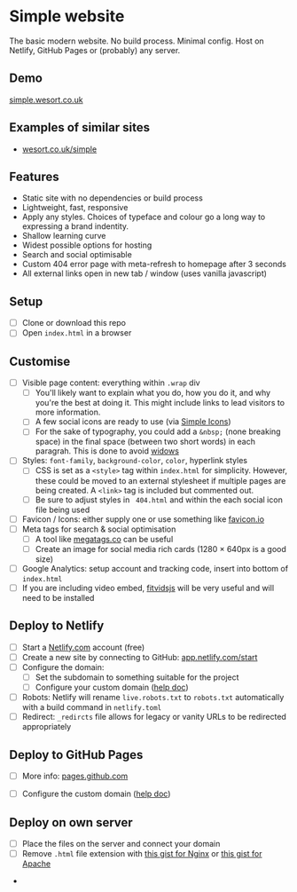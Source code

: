 # Simple website
The basic modern website. No build process. Minimal config. Host on Netlify, GitHub Pages or (probably) any server.

## Demo
[simple.wesort.co.uk](http://simple.wesort.co.uk)

## Examples of similar sites
- [wesort.co.uk/simple](https://wesort.co.uk/simple)

## Features
- Static site with no dependencies or build process
- Lightweight, fast, responsive
- Apply any styles. Choices of typeface and colour go a long way to expressing a brand indentity.
- Shallow learning curve
- Widest possible options for hosting
- Search and social optimisable
- Custom 404 error page with meta-refresh to homepage after 3 seconds
- All external links open in new tab / window (uses vanilla javascript)

## Setup
- [ ] Clone or download this repo
- [ ] Open `index.html` in a browser

## Customise
- [ ] Visible page content: everything within `.wrap` div
  - [ ] You'll likely want to explain what you do, how you do it, and why you're the best at doing it. This might include links to lead visitors to more information.
  - [ ] A few social icons are ready to use (via [Simple Icons](https://simpleicons.org/))
  - [ ] For the sake of typography, you could add a `&nbsp;` (none breaking space) in the final space (between two short words) in each paragrah. This is done to avoid [widows](https://practicaltypography.com/widow-and-orphan-control.html)
- [ ] Styles: `font-family`, `background-color`, `color`, hyperlink styles
  - [ ] CSS is set as a `<style>` tag within `index.html` for simplicity. However, these could be moved to an external stylesheet if multiple pages are being created. A `<link>` tag is included but commented out.
  - [ ] Be sure to adjust styles in ` 404.html` and within the each social icon file being used
- [ ] Favicon / Icons: either supply one or use something like [favicon.io](https://favicon.io/)
- [ ] Meta tags for search & social optimisation
  - [ ] A tool like [megatags.co](https://megatags.co) can be useful
  - [ ] Create an image for social media rich cards (1280 × 640px is a good size)
- [ ] Google Analytics: setup account and tracking code, insert into bottom of `index.html`
- [ ] If you are including video embed, [fitvidsjs](http://fitvidsjs.com/) will be very useful and will need to be installed

## Deploy to Netlify
- [ ] Start a [Netlify.com](https://app.netlify.com/) account (free)
- [ ] Create a new site by connecting to GitHub: [app.netlify.com/start](https://app.netlify.com/start)
- [ ] Configure the domain:
    - [ ] Set the subdomain to something suitable for the project
    - [ ] Configure your custom domain ([help doc](https://www.netlify.com/docs/custom-domains))
- [ ] Robots: Netlify will rename `live.robots.txt` to `robots.txt` automatically with a build command in `netlify.toml`
- [ ] Redirect: `_redircts` file allows for legacy or vanity URLs to be redirected appropriately

## Deploy to GitHub Pages
- [ ] More info: [pages.github.com](https://pages.github.com/)
- [ ] Configure the custom domain ([help doc](https://help.github.com/en/articles/managing-a-custom-domain-for-your-github-pages-site#configuring-an-apex-domain))

 
## Deploy on own server
- [ ] Place the files on the server and connect your domain
- [ ] Remove `.html` file extension with [this gist for Nginx](https://gist.github.com/wesort/a10c1d6edf62bc693fb7015cdd0dde2a) or [this gist for Apache](https://gist.github.com/wesort/645e3f54ca35ac6abcdd100c0f24d2ad)
-
